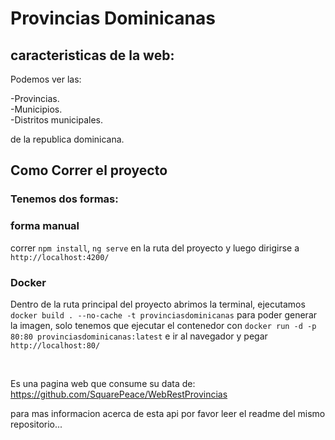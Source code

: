 # Provincias Dominicanas

## caracteristicas de la web:

Podemos ver las:

-Provincias.
<br/>
-Municipios.
<br/>
-Distritos municipales.

de la republica dominicana.

## Como Correr el proyecto

### Tenemos dos formas:

### forma manual

correr `npm install`, `ng serve` en la ruta del proyecto y luego dirigirse a `http://localhost:4200/`

### Docker

Dentro de la ruta principal del proyecto abrimos la terminal, ejecutamos `docker build . --no-cache -t provinciasdominicanas` para poder generar la imagen, solo tenemos que ejecutar el contenedor con `docker run -d -p 80:80 provinciasdominicanas:latest` e ir al navegador y pegar `http://localhost:80/`

<br>

Es una pagina web que consume su data de: https://github.com/SquarePeace/WebRestProvincias

para mas informacion acerca de esta api por favor leer el readme del mismo repositorio...